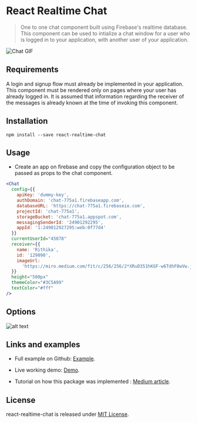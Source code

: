 # React Realtime Chat
> One to one chat component built using Firebase's realtime database. This component can be used to intialize a chat window for a user who is logged in to your application, with another user of your application.

![Chat GIF](https://i.imgur.com/VrV3unZ.gif)

## Requirements
A login and signup flow must already be implemented in your application. This component must be rendered only on pages where your user has already logged in. It is assumed that information regarding the receiver of the messages is already known at the time of invoking this component.

## Installation
`npm install --save react-realtime-chat`

## Usage

- Create an app on firebase and copy the configuration object to be passed as props to the chat component.
  
```jsx harmony
<Chat
  config={{
    apiKey: 'dummy-key',
    authDomain: 'chat-775a1.firebaseapp.com',
    databaseURL: 'https://chat-775a1.firebaseio.com',
    projectId: 'chat-775a1',
    storageBucket: 'chat-775a1.appspot.com',
    messagingSenderId: '24901292295',
    appId: '1:249012927295:web:0f77d4'
  }}
  currentUserId="45878"
  receiver={{
    name: 'Rithika',
    id: '129090',
    imageUrl:
      'https://miro.medium.com/fit/c/256/256/2*XRuD351hKGF-w6TdhF0wVw.jpeg'
  }}
  height="500px"
  themeColor="#3C5A99"
  textColor="#fff"
/>
```

## Options

![alt text](https://i.imgur.com/3a8HOmu.png)

## Links and examples

- Full example on Github: [Example](https://github.com/rithikachowta08/react-realtime-chat/tree/master/src).

- Live working demo: [Demo](https://afternoon-wildwood-14794.herokuapp.com/).

- Tutorial on how this package was implemented : [Medium article](https://medium.com/@rithikachowta/building-a-real-time-chat-application-with-react-firebase-and-redux-saga-9cbbdbc34720?postPublishedType=initial).

## License

react-realtime-chat is released under [MIT License](https://opensource.org/licenses/MIT).

